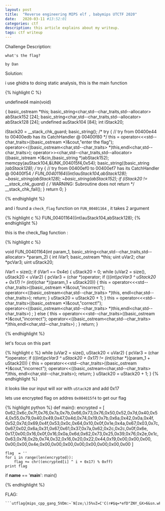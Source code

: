 ```yaml
---
layout: post
title:  "Reverse engineering MIPS elf , babymips UTCTF 2020"
date:   2020-03-11 #13:52:01
categories: ctf
description: this article explains about my writeup.
tags: ctf writeup
---
```


Challenge Description:

    what's the flag?

    by Dan

Solution:

i use ghidra to doing static analysis, this is the main function

{% highlight C %}

undefined4 main(void)

{
  basic_ostream *this;
  basic_string<char,std--char_traits<char>,std--allocator<char>> abStack152 [24];
  basic_string<char,std--char_traits<char>,std--allocator<char>> abStack128 [24];
  undefined auStack104 [84];
  int iStack20;

  iStack20 = __stack_chk_guard;
  basic_string();
                    /* try { // try from 00400e44 to 00400edb has its CatchHandler @ 00400f80 */
  this = operator<<<std--char_traits<char>>((basic_ostream *)&cout,"enter the flag");
  operator<<((basic_ostream<char,std--char_traits<char>> *)this,endl<char,std--char_traits<char>>);
  operator>><char,std--char_traits<char>,std--allocator<char>>
            ((basic_istream *)&cin,(basic_string *)abStack152);
  memcpy(auStack104,&UNK_004015f4,0x54);
  basic_string((basic_string *)abStack128);
                    /* try { // try from 00400ef0 to 00400ef7 has its CatchHandler @ 00400f54 */
  FUN_00401164((int)auStack104,abStack128);
  ~basic_string(abStack128);
  ~basic_string(abStack152);
  if (iStack20 != __stack_chk_guard) {
                    /* WARNING: Subroutine does not return */
    __stack_chk_fail();
  }
  return 0;
}

{% endhighlight %}

and i found a ``check_flag`` function on ```FUN_00401164``` , it takes 2 argument

{% highlight c %}
  FUN_00401164((int)auStack104,abStack128);
{% endhighlight %}

this is the check_flag function :

{% highlight c %}

void FUN_00401164(int param_1, basic_string<char,std--char_traits<char>,std--allocator<char>> *param_2)
{
  int iVar1;
  basic_ostream *this;
  uint uVar2;
  char *pcVar3;
  uint uStack20;

  iVar1 = size();
  if (iVar1 == 0x4e) {
    uStack20 = 0;
    while (uVar2 = size(), uStack20 < uVar2) {
      pcVar3 = (char *)operator[](param_2,uStack20);
      if (((int)*pcVar3 ^ uStack20 + 0x17) != (int)*(char *)(param_1 + uStack20)) {
        this = operator<<<std--char_traits<char>>((basic_ostream *)&cout,"incorrect");
        operator<<((basic_ostream<char,std--char_traits<char>> *)this,
                   endl<char,std--char_traits<char>>);
        return;
      }
      uStack20 = uStack20 + 1;
    }
    this = operator<<<std--char_traits<char>>((basic_ostream *)&cout,"correct!");
    operator<<((basic_ostream<char,std--char_traits<char>> *)this,endl<char,std--char_traits<char>>)
    ;
  }
  else {
    this = operator<<<std--char_traits<char>>((basic_ostream *)&cout,"incorrect");
    operator<<((basic_ostream<char,std--char_traits<char>> *)this,endl<char,std--char_traits<char>>)
    ;
  }
  return;
}


{% endhighlight %}

let's focus on this part

{% highlight c %}
    while (uVar2 = size(), uStack20 < uVar2) {
      pcVar3 = (char *)operator[](param_2,uStack20);
      if (((int)*pcVar3 ^ uStack20 + 0x17) != (int)*(char *)(param_1 + uStack20)) {
        this = operator<<<std--char_traits<char>>((basic_ostream *)&cout,"incorrect");
        operator<<((basic_ostream<char,std--char_traits<char>> *)this,
                   endl<char,std--char_traits<char>>);
        return;
      }
      uStack20 = uStack20 + 1;
    }
{% endhighlight %}

it looks like our input will xor with `uStack20` and add 0x17

lets use encrypted flag on addres `0x004015f4` to get our flag

{% highlight python %}
def main():
    encrypted = [
    0x62,0x6c,0x7f,0x76,0x7a,0x7b,0x66,0x73,0x76,0x50,0x52,0x7d,0x40,0x54,0x55,0x79,0x40,0x49,0x47,0x4d,0x74,0x19,0x7b,0x6a,0x42,0x0a,0x4f,
    0x52,0x7d,0x69,0x4f,0x53,0x0c,0x64,0x10,0x0f,0x1e,0x4a,0x67,0x03,0x7c,0x67,0x02,0x6a,0x31,0x67,0x61,0x37,0x7a,0x62,0x2c,0x2c,0x0f,0x6e,
    0x17,0x00,0x16,0x0f,0x16,0x0a,0x6d,0x62,0x73,0x25,0x39,0x76,0x2e,0x1c,0x63,0x78,0x2b,0x74,0x32,0x16,0x20,0x22,0x44,0x19,0x00,0x00,0x00,
    0x00,0x00,0x4e,0x00,0x00,0x00,0x00,0x00,0x00,0x00,0x00
    ]

    flag  = ''
    for i in range(len(encrypted)):
        flag += chr((encrypted[i] ^ i + 0x17) % 0xff)
    print flag

if __name__ == '__main__':
    main()

{% endhighlight %}

FLAG:

    ```utflag{mips_cpp_gang_5VDm:~`N]ze;\)5%vZ=C'C(r#$q=*efD"ZNY_GX>6&sn.wF8$v*mvA@'}```
